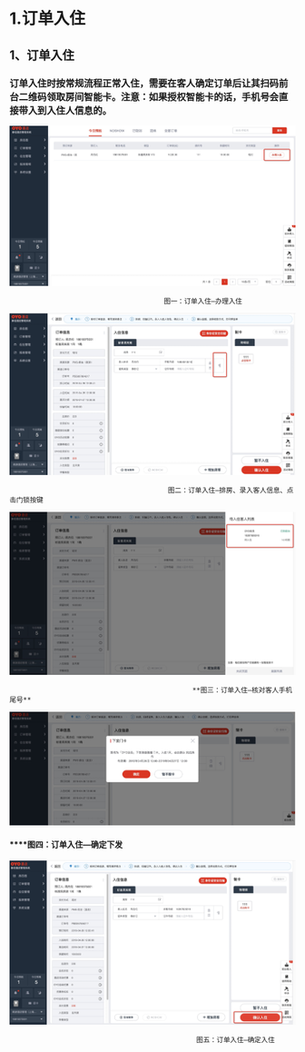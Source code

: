 # 1.订单入住

## 1、订单入住 

### 订单入住时按常规流程正常入住，需要在客人确定订单后让其扫码前台二维码领取房间智能卡。注意：如果授权智能卡的话，手机号会直接带入到入住人信息的。

![](../../.gitbook/assets/image%20%28765%29.png)

                                          图一：订单入住—办理入住

![](../../.gitbook/assets/image%20%28572%29.png)

                                           图二：订单入住—排房、录入客人信息、点击门锁按键

![](../../.gitbook/assets/image%20%28422%29.png)

                                                 **图三：订单入住—核对客人手机尾号**

![](../../.gitbook/assets/image%20%28753%29.png)

####                                                 ****图四：订单入住—确定下发

![](../../.gitbook/assets/image%20%28634%29.png)

                                                  图五：订单入住—确定入住

